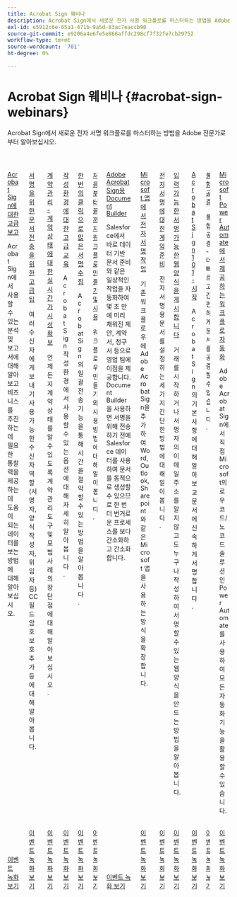 ```yaml
---
title: Acrobat Sign 웨비나
description: Acrobat Sign에서 새로운 전자 서명 워크플로를 마스터하는 방법을 Adobe 전문가로부터 알아보십시오.
exl-id: e5912c6e-65a1-471b-9a5d-83ac7eaccb90
source-git-commit: e9206a4e6fe5e866affdc298cf7f32fe7cb29752
workflow-type: tm+mt
source-wordcount: '701'
ht-degree: 0%

---
```


# Acrobat Sign 웨비나 {#acrobat-sign-webinars}

Acrobat Sign에서 새로운 전자 서명 워크플로를 마스터하는 방법을 Adobe 전문가로부터 알아보십시오.

<!-- CARDS

* https://experienceleague.adobe.com/ko/docs/events/acrobat-sign-webinars/advanced-reporting
* https://experienceleague.adobe.com/ko/docs/events/acrobat-sign-webinars/advanced-sending-documents-signature
* https://experienceleague.adobe.com/ko/docs/events/acrobat-sign-webinars/agreement-status
* https://experienceleague.adobe.com/ko/docs/events/acrobat-sign-webinars/authoring-environment
* https://experienceleague.adobe.com/ko/docs/events/acrobat-sign-webinars/collect-signatures
* https://experienceleague.adobe.com/ko/docs/events/acrobat-sign-webinars/create-use-workflows
* https://experienceleague.adobe.com/ko/docs/events/acrobat-sign-webinars/document-builder
* https://experienceleague.adobe.com/ko/docs/events/acrobat-sign-webinars/e-signature-microsoft
* https://experienceleague.adobe.com/ko/docs/events/acrobat-sign-webinars/e-signature-setup
* https://experienceleague.adobe.com/ko/docs/events/acrobat-sign-webinars/fillable-signable-web-form
* https://experienceleague.adobe.com/ko/docs/events/acrobat-sign-webinars/getting-started
* https://experienceleague.adobe.com/ko/docs/events/acrobat-sign-webinars/notarize
* https://experienceleague.adobe.com/ko/docs/events/acrobat-sign-webinars/workflow-automations

-->
<!-- START CARDS HTML - DO NOT MODIFY BY HAND -->
<div class="columns">
    <div class="column is-half-tablet is-half-desktop is-one-third-widescreen" aria-label="Advanced Reporting for Acrobat Sign">
        <div class="card" style="height: 100%; display: flex; flex-direction: column; height: 100%;">
            <div class="card-image">
                <figure class="image x-is-16by9">
                    <a href="https://experienceleague.adobe.com/ko/docs/events/acrobat-sign-webinars/advanced-reporting" title="Acrobat Sign에 대한 고급 보고">
                        <img class="is-bordered-r-small" src="https://video.tv.adobe.com/v/3454412/?format=jpeg&nocache=1731453823479&captions=kor" alt="Acrobat Sign에 대한 고급 보고"
                             style="width: 100%; aspect-ratio: 16 / 9; object-fit: cover; overflow: hidden; display: block; margin: auto;">
                    </a>
                </figure>
            </div>
            <div class="card-content is-padded-small" style="display: flex; flex-direction: column; flex-grow: 1; justify-content: space-between;">
                <div class="top-card-content">
                    <p class="headline is-size-6 has-text-weight-bold">
                        <a href="https://experienceleague.adobe.com/ko/docs/events/acrobat-sign-webinars/advanced-reporting" title="Acrobat Sign에 대한 고급 보고">Acrobat Sign에 대한 고급 보고</a>
                    </p>
                    <p class="is-size-6">Acrobat Sign에서 사용할 수 있는 분석 및 보고서에 대해 알아보고 비즈니스를 추진하는 데 필요한 통찰력을 제공하는 데 도움이 되는 데이터를 보는 방법에 대해 알아보십시오.</p>
                </div>
                <a href="https://experienceleague.adobe.com/ko/docs/events/acrobat-sign-webinars/advanced-reporting" class="spectrum-Button spectrum-Button--outline spectrum-Button--primary spectrum-Button--sizeM" style="align-self: flex-start; margin-top: 1rem;">
                    <span class="spectrum-Button-label has-no-wrap has-text-weight-bold">이벤트 녹화 보기</span>
                </a>
            </div>
        </div>
    </div>
    <div class="column is-half-tablet is-half-desktop is-one-third-widescreen" aria-label="Advanced Tips for Sending Documents for Signature">
        <div class="card" style="height: 100%; display: flex; flex-direction: column; height: 100%;">
            <div class="card-image">
                <figure class="image x-is-16by9">
                    <a href="https://experienceleague.adobe.com/ko/docs/events/acrobat-sign-webinars/advanced-sending-documents-signature" title="서명을 위한 문서 전송을 위한 고급 팁">
                        <img class="is-bordered-r-small" src="https://video.tv.adobe.com/v/3454887/?format=jpeg&nocache=1731453823460&captions=kor" alt="서명을 위한 문서 전송을 위한 고급 팁"
                             style="width: 100%; aspect-ratio: 16 / 9; object-fit: cover; overflow: hidden; display: block; margin: auto;">
                    </a>
                </figure>
            </div>
            <div class="card-content is-padded-small" style="display: flex; flex-direction: column; flex-grow: 1; justify-content: space-between;">
                <div class="top-card-content">
                    <p class="headline is-size-6 has-text-weight-bold">
                        <a href="https://experienceleague.adobe.com/ko/docs/events/acrobat-sign-webinars/advanced-sending-documents-signature" title="서명을 위한 문서 전송을 위한 고급 팁">서명을 위한 문서 전송을 위한 고급 팁</a>
                    </p>
                    <p class="is-size-6">여러 수신자에게 보내기 사용 가능한 수신자 역할(서명자, 양식 작성자, 위임자 등) CC 필드 암호 보호 추가 등에 대해 알아봅니다.</p>
                </div>
                <a href="https://experienceleague.adobe.com/ko/docs/events/acrobat-sign-webinars/advanced-sending-documents-signature" class="spectrum-Button spectrum-Button--outline spectrum-Button--primary spectrum-Button--sizeM" style="align-self: flex-start; margin-top: 1rem;">
                    <span class="spectrum-Button-label has-no-wrap has-text-weight-bold">이벤트 녹화 보기</span>
                </a>
            </div>
        </div>
    </div>
    <div class="column is-half-tablet is-half-desktop is-one-third-widescreen" aria-label="Manage Agreements - Get Real-Time Visibility into Agreement Status">
        <div class="card" style="height: 100%; display: flex; flex-direction: column; height: 100%;">
            <div class="card-image">
                <figure class="image x-is-16by9">
                    <a href="https://experienceleague.adobe.com/ko/docs/events/acrobat-sign-webinars/agreement-status" title="계약 관리 - 계약 상태를 실시간으로 파악">
                        <img class="is-bordered-r-small" src="https://video.tv.adobe.com/v/3455008/?format=jpeg&nocache=1731453823516&captions=kor" alt="계약 관리 - 계약 상태를 실시간으로 파악"
                             style="width: 100%; aspect-ratio: 16 / 9; object-fit: cover; overflow: hidden; display: block; margin: auto;">
                    </a>
                </figure>
            </div>
            <div class="card-content is-padded-small" style="display: flex; flex-direction: column; flex-grow: 1; justify-content: space-between;">
                <div class="top-card-content">
                    <p class="headline is-size-6 has-text-weight-bold">
                        <a href="https://experienceleague.adobe.com/ko/docs/events/acrobat-sign-webinars/agreement-status" title="계약 관리 - 계약 상태를 실시간으로 파악">계약 관리 - 계약 상태에 대한 실시간 가시성 확보</a>
                    </p>
                    <p class="is-size-6">언제든지 계약 상태를 알 수 있도록 계약 관리 도구 및 모범 사례의 장단점에 대해 알아보십시오.</p>
                </div>
                <a href="https://experienceleague.adobe.com/ko/docs/events/acrobat-sign-webinars/agreement-status" class="spectrum-Button spectrum-Button--outline spectrum-Button--primary spectrum-Button--sizeM" style="align-self: flex-start; margin-top: 1rem;">
                    <span class="spectrum-Button-label has-no-wrap has-text-weight-bold">이벤트 녹화 보기</span>
                </a>
            </div>
        </div>
    </div>
    <div class="column is-half-tablet is-half-desktop is-one-third-widescreen" aria-label="Advanced Training on Authoring Environment">
        <div class="card" style="height: 100%; display: flex; flex-direction: column; height: 100%;">
            <div class="card-image">
                <figure class="image x-is-16by9">
                    <a href="https://experienceleague.adobe.com/ko/docs/events/acrobat-sign-webinars/authoring-environment" title="작성 환경에 대한 고급 교육">
                        <img class="is-bordered-r-small" src="https://video.tv.adobe.com/v/3455909/?format=jpeg&nocache=1731453823517&captions=kor" alt="작성 환경에 대한 고급 교육"
                             style="width: 100%; aspect-ratio: 16 / 9; object-fit: cover; overflow: hidden; display: block; margin: auto;">
                    </a>
                </figure>
            </div>
            <div class="card-content is-padded-small" style="display: flex; flex-direction: column; flex-grow: 1; justify-content: space-between;">
                <div class="top-card-content">
                    <p class="headline is-size-6 has-text-weight-bold">
                        <a href="https://experienceleague.adobe.com/ko/docs/events/acrobat-sign-webinars/authoring-environment" title="작성 환경에 대한 고급 교육">작성 환경에 대한 고급 교육</a>
                    </p>
                    <p class="is-size-6">Acrobat Sign 작성 환경에서 사용할 수 있는 옵션에 대해 자세히 알아봅니다.</p>
                </div>
                <a href="https://experienceleague.adobe.com/ko/docs/events/acrobat-sign-webinars/authoring-environment" class="spectrum-Button spectrum-Button--outline spectrum-Button--primary spectrum-Button--sizeM" style="align-self: flex-start; margin-top: 1rem;">
                    <span class="spectrum-Button-label has-no-wrap has-text-weight-bold">이벤트 녹화 보기</span>
                </a>
            </div>
        </div>
    </div>
    <div class="column is-half-tablet is-half-desktop is-one-third-widescreen" aria-label="Collect Many Signatures with One Click">
        <div class="card" style="height: 100%; display: flex; flex-direction: column; height: 100%;">
            <div class="card-image">
                <figure class="image x-is-16by9">
                    <a href="https://experienceleague.adobe.com/ko/docs/events/acrobat-sign-webinars/collect-signatures" title="한 번의 클릭으로 많은 서명 수집">
                        <img class="is-bordered-r-small" src="https://video.tv.adobe.com/v/3454898/?format=jpeg&nocache=1731453823488&captions=kor" alt="한 번의 클릭으로 많은 서명 수집"
                             style="width: 100%; aspect-ratio: 16 / 9; object-fit: cover; overflow: hidden; display: block; margin: auto;">
                    </a>
                </figure>
            </div>
            <div class="card-content is-padded-small" style="display: flex; flex-direction: column; flex-grow: 1; justify-content: space-between;">
                <div class="top-card-content">
                    <p class="headline is-size-6 has-text-weight-bold">
                        <a href="https://experienceleague.adobe.com/ko/docs/events/acrobat-sign-webinars/collect-signatures" title="한 번의 클릭으로 많은 서명 수집">한 번의 클릭으로 많은 서명 수집</a>
                    </p>
                    <p class="is-size-6">Acrobat Sign의 일괄 전송 기능을 통해 시간을 절약할 수 있는 방법을 알아봅니다.</p>
                </div>
                <a href="https://experienceleague.adobe.com/ko/docs/events/acrobat-sign-webinars/collect-signatures" class="spectrum-Button spectrum-Button--outline spectrum-Button--primary spectrum-Button--sizeM" style="align-self: flex-start; margin-top: 1rem;">
                    <span class="spectrum-Button-label has-no-wrap has-text-weight-bold">이벤트 녹화 보기</span>
                </a>
            </div>
        </div>
    </div>
    <div class="column is-half-tablet is-half-desktop is-one-third-widescreen" aria-label="Creating and Using Workflows from Beginning to End">
        <div class="card" style="height: 100%; display: flex; flex-direction: column; height: 100%;">
            <div class="card-image">
                <figure class="image x-is-16by9">
                    <a href="https://experienceleague.adobe.com/ko/docs/events/acrobat-sign-webinars/create-use-workflows" title="처음부터 끝까지 워크플로우 만들기 및 사용">
                        <img class="is-bordered-r-small" src="https://video.tv.adobe.com/v/3454909/?format=jpeg&nocache=1731453823485&captions=kor" alt="처음부터 끝까지 워크플로우 만들기 및 사용"
                             style="width: 100%; aspect-ratio: 16 / 9; object-fit: cover; overflow: hidden; display: block; margin: auto;">
                    </a>
                </figure>
            </div>
            <div class="card-content is-padded-small" style="display: flex; flex-direction: column; flex-grow: 1; justify-content: space-between;">
                <div class="top-card-content">
                    <p class="headline is-size-6 has-text-weight-bold">
                        <a href="https://experienceleague.adobe.com/ko/docs/events/acrobat-sign-webinars/create-use-workflows" title="처음부터 끝까지 워크플로우 만들기 및 사용">처음부터 끝까지 워크플로 만들기 및 사용</a>
                    </p>
                    <p class="is-size-6">워크플로우 만들기와 사용 방법에 대해 알아봅니다.</p>
                </div>
                <a href="https://experienceleague.adobe.com/ko/docs/events/acrobat-sign-webinars/create-use-workflows" class="spectrum-Button spectrum-Button--outline spectrum-Button--primary spectrum-Button--sizeM" style="align-self: flex-start; margin-top: 1rem;">
                    <span class="spectrum-Button-label has-no-wrap has-text-weight-bold">이벤트 녹화 보기</span>
                </a>
            </div>
        </div>
    </div>
    <div class="column is-half-tablet is-half-desktop is-one-third-widescreen" aria-label="Document Builder for Adobe Acrobat Sign">
        <div class="card" style="height: 100%; display: flex; flex-direction: column; height: 100%;">
            <div class="card-image">
                <figure class="image x-is-16by9">
                    <a href="https://experienceleague.adobe.com/ko/docs/events/acrobat-sign-webinars/document-builder" title="Adobe Acrobat Sign용 Document Builder">
                        <img class="is-bordered-r-small" src="https://video.tv.adobe.com/v/3454920/?format=jpeg&nocache=1731453823516&captions=kor" alt="Adobe Acrobat Sign용 Document Builder"
                             style="width: 100%; aspect-ratio: 16 / 9; object-fit: cover; overflow: hidden; display: block; margin: auto;">
                    </a>
                </figure>
            </div>
            <div class="card-content is-padded-small" style="display: flex; flex-direction: column; flex-grow: 1; justify-content: space-between;">
                <div class="top-card-content">
                    <p class="headline is-size-6 has-text-weight-bold">
                        <a href="https://experienceleague.adobe.com/ko/docs/events/acrobat-sign-webinars/document-builder" title="Adobe Acrobat Sign용 Document Builder">Adobe Acrobat Sign용 Document Builder</a>
                    </p>
                    <p class="is-size-6">Salesforce에서 바로 데이터 기반 문서 준비와 같은 일상적인 작업을 자동화하여 몇 초 만에 미리 채워진 제안, 계약서, 청구서 등으로 영업 팀에 이점을 제공합니다. Document Builder을 사용하면 서명을 위해 전송하기 전에 Salesforce 데이터를 사용하여 문서를 동적으로 생성할 수 있으므로 한 번 더 번거로운 프로세스를 보다 간소화하고 간소화합니다.</p>
                </div>
                <a href="https://experienceleague.adobe.com/ko/docs/events/acrobat-sign-webinars/document-builder" class="spectrum-Button spectrum-Button--outline spectrum-Button--primary spectrum-Button--sizeM" style="align-self: flex-start; margin-top: 1rem;">
                    <span class="spectrum-Button-label has-no-wrap has-text-weight-bold">이벤트 녹화 보기</span>
                </a>
            </div>
        </div>
    </div>
    <div class="column is-half-tablet is-half-desktop is-one-third-widescreen" aria-label="Work with e-signatures in your Microsoft apps">
        <div class="card" style="height: 100%; display: flex; flex-direction: column; height: 100%;">
            <div class="card-image">
                <figure class="image x-is-16by9">
                    <a href="https://experienceleague.adobe.com/ko/docs/events/acrobat-sign-webinars/e-signature-microsoft" title="Microsoft 앱에서 전자 서명 작업">
                        <img class="is-bordered-r-small" src="https://video.tv.adobe.com/v/3455057/?format=jpeg&nocache=1731453823517&captions=kor" alt="Microsoft 앱에서 전자 서명 작업"
                             style="width: 100%; aspect-ratio: 16 / 9; object-fit: cover; overflow: hidden; display: block; margin: auto;">
                    </a>
                </figure>
            </div>
            <div class="card-content is-padded-small" style="display: flex; flex-direction: column; flex-grow: 1; justify-content: space-between;">
                <div class="top-card-content">
                    <p class="headline is-size-6 has-text-weight-bold">
                        <a href="https://experienceleague.adobe.com/ko/docs/events/acrobat-sign-webinars/e-signature-microsoft" title="Microsoft 앱에서 전자 서명 작업">Microsoft 앱에서 전자 서명 작업</a>
                    </p>
                    <p class="is-size-6">기존 워크플로우에 Adobe Acrobat Sign을 추가하여 Word, Outlook, Sharepoint와 같은 Microsoft 앱을 사용하는 방식을 확장합니다.</p>
                </div>
                <a href="https://experienceleague.adobe.com/ko/docs/events/acrobat-sign-webinars/e-signature-microsoft" class="spectrum-Button spectrum-Button--outline spectrum-Button--primary spectrum-Button--sizeM" style="align-self: flex-start; margin-top: 1rem;">
                    <span class="spectrum-Button-label has-no-wrap has-text-weight-bold">이벤트 녹화 보기</span>
                </a>
            </div>
        </div>
    </div>
    <div class="column is-half-tablet is-half-desktop is-one-third-widescreen" aria-label="Prepare Your Agreements for e-signature">
        <div class="card" style="height: 100%; display: flex; flex-direction: column; height: 100%;">
            <div class="card-image">
                <figure class="image x-is-16by9">
                    <a href="https://experienceleague.adobe.com/ko/docs/events/acrobat-sign-webinars/e-signature-setup" title="전자 서명 계약 준비">
                        <img class="is-bordered-r-small" src="https://video.tv.adobe.com/v/3455954/?format=jpeg&nocache=1731453823483&captions=kor" alt="전자 서명 계약 준비"
                             style="width: 100%; aspect-ratio: 16 / 9; object-fit: cover; overflow: hidden; display: block; margin: auto;">
                    </a>
                </figure>
            </div>
            <div class="card-content is-padded-small" style="display: flex; flex-direction: column; flex-grow: 1; justify-content: space-between;">
                <div class="top-card-content">
                    <p class="headline is-size-6 has-text-weight-bold">
                        <a href="https://experienceleague.adobe.com/ko/docs/events/acrobat-sign-webinars/e-signature-setup" title="전자 서명 계약 준비">전자 서명에 대한 계약 준비</a>
                    </p>
                    <p class="is-size-6">전자 서명용 문서를 설정하는 세 가지 간단한 방법에 대해 알아봅니다.</p>
                </div>
                <a href="https://experienceleague.adobe.com/ko/docs/events/acrobat-sign-webinars/e-signature-setup" class="spectrum-Button spectrum-Button--outline spectrum-Button--primary spectrum-Button--sizeM" style="align-self: flex-start; margin-top: 1rem;">
                    <span class="spectrum-Button-label has-no-wrap has-text-weight-bold">이벤트 녹화 보기</span>
                </a>
            </div>
        </div>
    </div>
    <div class="column is-half-tablet is-half-desktop is-one-third-widescreen" aria-label="Post a Fillable, Signable Web Form">
        <div class="card" style="height: 100%; display: flex; flex-direction: column; height: 100%;">
            <div class="card-image">
                <figure class="image x-is-16by9">
                    <a href="https://experienceleague.adobe.com/ko/docs/events/acrobat-sign-webinars/fillable-signable-web-form" title="입력 가능한 서명 가능한 웹 양식 게시">
                        <img class="is-bordered-r-small" src="https://video.tv.adobe.com/v/3455455/?format=jpeg&nocache=1731453823488&captions=kor" alt="입력 가능한 서명 가능한 웹 양식 게시"
                             style="width: 100%; aspect-ratio: 16 / 9; object-fit: cover; overflow: hidden; display: block; margin: auto;">
                    </a>
                </figure>
            </div>
            <div class="card-content is-padded-small" style="display: flex; flex-direction: column; flex-grow: 1; justify-content: space-between;">
                <div class="top-card-content">
                    <p class="headline is-size-6 has-text-weight-bold">
                        <a href="https://experienceleague.adobe.com/ko/docs/events/acrobat-sign-webinars/fillable-signable-web-form" title="입력 가능한 서명 가능한 웹 양식 게시">입력 가능한 서명 가능한 웹 양식을 게시합니다</a>
                    </p>
                    <p class="is-size-6">거래를 시작하거나 서명자의 이메일 주소를 알지 않고도 누구나 작성하여 서명할 수 있는 웹 양식을 만드는 방법을 알아봅니다.</p>
                </div>
                <a href="https://experienceleague.adobe.com/ko/docs/events/acrobat-sign-webinars/fillable-signable-web-form" class="spectrum-Button spectrum-Button--outline spectrum-Button--primary spectrum-Button--sizeM" style="align-self: flex-start; margin-top: 1rem;">
                    <span class="spectrum-Button-label has-no-wrap has-text-weight-bold">이벤트 녹화 보기</span>
                </a>
            </div>
        </div>
    </div>
    <div class="column is-half-tablet is-half-desktop is-one-third-widescreen" aria-label="Acrobat Sign 101 - Getting Started">
        <div class="card" style="height: 100%; display: flex; flex-direction: column; height: 100%;">
            <div class="card-image">
                <figure class="image x-is-16by9">
                    <a href="https://experienceleague.adobe.com/ko/docs/events/acrobat-sign-webinars/getting-started" title="Acrobat Sign 101 - 시작하기">
                        <img class="is-bordered-r-small" src="https://video.tv.adobe.com/v/3455472/?format=jpeg&nocache=1731453823457&captions=kor" alt="Acrobat Sign 101 - 시작하기"
                             style="width: 100%; aspect-ratio: 16 / 9; object-fit: cover; overflow: hidden; display: block; margin: auto;">
                    </a>
                </figure>
            </div>
            <div class="card-content is-padded-small" style="display: flex; flex-direction: column; flex-grow: 1; justify-content: space-between;">
                <div class="top-card-content">
                    <p class="headline is-size-6 has-text-weight-bold">
                        <a href="https://experienceleague.adobe.com/ko/docs/events/acrobat-sign-webinars/getting-started" title="Acrobat Sign 101 - 시작하기">Acrobat Sign 101 - 시작</a>
                    </p>
                    <p class="is-size-6">Acrobat Sign의 기본 사항에 대해 알아보고 문서에 신속하게 서명합니다.</p>
                </div>
                <a href="https://experienceleague.adobe.com/ko/docs/events/acrobat-sign-webinars/getting-started" class="spectrum-Button spectrum-Button--outline spectrum-Button--primary spectrum-Button--sizeM" style="align-self: flex-start; margin-top: 1rem;">
                    <span class="spectrum-Button-label has-no-wrap has-text-weight-bold">이벤트 녹화 보기</span>
                </a>
            </div>
        </div>
    </div>
    <div class="column is-half-tablet is-half-desktop is-one-third-widescreen" aria-label="Notarize Integration">
        <div class="card" style="height: 100%; display: flex; flex-direction: column; height: 100%;">
            <div class="card-image">
                <figure class="image x-is-16by9">
                    <a href="https://experienceleague.adobe.com/ko/docs/events/acrobat-sign-webinars/notarize" title="통합 공증">
                        <img class="is-bordered-r-small" src="https://video.tv.adobe.com/v/3454379/?format=jpeg&nocache=1731453823489&captions=kor" alt="통합 공증"
                             style="width: 100%; aspect-ratio: 16 / 9; object-fit: cover; overflow: hidden; display: block; margin: auto;">
                    </a>
                </figure>
            </div>
            <div class="card-content is-padded-small" style="display: flex; flex-direction: column; flex-grow: 1; justify-content: space-between;">
                <div class="top-card-content">
                    <p class="headline is-size-6 has-text-weight-bold">
                        <a href="https://experienceleague.adobe.com/ko/docs/events/acrobat-sign-webinars/notarize" title="통합 공증">통합 공증</a>
                    </p>
                    <p class="is-size-6">통합 공증 - 더 빠르고 간편하게 문서를 공증할 수 있습니다.</p>
                </div>
                <a href="https://experienceleague.adobe.com/ko/docs/events/acrobat-sign-webinars/notarize" class="spectrum-Button spectrum-Button--outline spectrum-Button--primary spectrum-Button--sizeM" style="align-self: flex-start; margin-top: 1rem;">
                    <span class="spectrum-Button-label has-no-wrap has-text-weight-bold">이벤트 녹화 보기</span>
                </a>
            </div>
        </div>
    </div>
    <div class="column is-half-tablet is-half-desktop is-one-third-widescreen" aria-label="Workflow Automations Powered by Microsoft Power Automate">
        <div class="card" style="height: 100%; display: flex; flex-direction: column; height: 100%;">
            <div class="card-image">
                <figure class="image x-is-16by9">
                    <a href="https://experienceleague.adobe.com/ko/docs/events/acrobat-sign-webinars/workflow-automations" title="Microsoft Power Automate 기반의 워크플로 자동화">
                        <img class="is-bordered-r-small" src="https://video.tv.adobe.com/v/3454931/?format=jpeg&nocache=1731453823611&captions=kor" alt="Microsoft Power Automate 기반의 워크플로 자동화"
                             style="width: 100%; aspect-ratio: 16 / 9; object-fit: cover; overflow: hidden; display: block; margin: auto;">
                    </a>
                </figure>
            </div>
            <div class="card-content is-padded-small" style="display: flex; flex-direction: column; flex-grow: 1; justify-content: space-between;">
                <div class="top-card-content">
                    <p class="headline is-size-6 has-text-weight-bold">
                        <a href="https://experienceleague.adobe.com/ko/docs/events/acrobat-sign-webinars/workflow-automations" title="Microsoft Power Automate 기반의 워크플로 자동화">Microsoft Power Automate에서 제공하는 워크플로 자동화</a>
                    </p>
                    <p class="is-size-6">Adobe Acrobat Sign에서 직접 Microsoft의 로우 코드/노 코드 솔루션인 Power Automate를 사용하여 모든 자동화 기능을 활용할 수 있습니다.</p>
                </div>
                <a href="https://experienceleague.adobe.com/ko/docs/events/acrobat-sign-webinars/workflow-automations" class="spectrum-Button spectrum-Button--outline spectrum-Button--primary spectrum-Button--sizeM" style="align-self: flex-start; margin-top: 1rem;">
                    <span class="spectrum-Button-label has-no-wrap has-text-weight-bold">이벤트 녹화 보기</span>
                </a>
            </div>
        </div>
    </div>
</div>
<!-- END CARDS HTML - DO NOT MODIFY BY HAND -->
